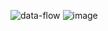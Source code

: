 
![data-flow](https://github.com/IsmailMosallam/REST_API_TS/assets/86985910/cfdee87c-8e36-4e36-8887-e60e5ef18b5b)
![image](https://github.com/IsmailMosallam/REST_API_TS/assets/86985910/87519be6-ad76-43bd-802d-b8f753311c3b)

